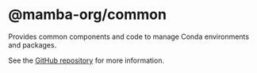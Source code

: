 # @mamba-org/common

Provides common components and code to manage Conda environments and packages.

See the [GitHub repository](https://github.com/mamba-org/jupyter_conda) for more information.
